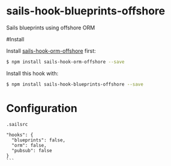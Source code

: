 # sails-hook-blueprints-offshore
Sails blueprints using offshore ORM

#Install

Install [sails-hook-orm-offshore](https://github.com/Atlantis-Software/sails-hook-orm-offshore) first:
```sh
$ npm install sails-hook-orm-offshore --save
```

Install this hook with:

```sh
$ npm install sails-hook-blueprints-offshore --save
```

# Configuration

`.sailsrc`
````
"hooks": {
  "blueprints": false,
  "orm": false,
  "pubsub": false
}
```

